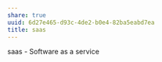 ```yaml
---
share: true
uuid: 6d27e465-d93c-4de2-b0e4-82ba5eabd7ea
title: saas
---
```

saas - Software as a service